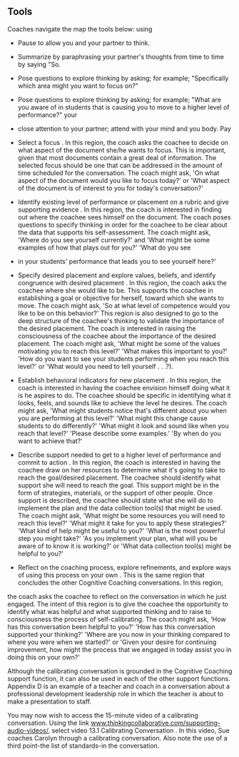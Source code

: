 ## Tools

Coaches navigate the map the tools below: using

- Pause to allow you and your partner to think.
- Summarize by paraphrasing your partner's thoughts from time to time by saying "So.
- Pose questions to explore thinking by asking; for example; "Specifically which area might you want to focus on?"
- Pose questions to explore thinking by asking; for example; "What are you aware of in students that is causing you to move to a higher level of performance?" your
- close attention to your partner; attend with your mind and you body. Pay
- Select a focus . In this region, the coach asks the coachee to decide on what aspect of the document she/he wants to focus. This is important, given that most documents contain a great deal of information. The selected focus should be one that can be addressed in the amount of time scheduled for the conversation. The coach might ask, 'On what aspect of the document would you like to focus today?' or 'What aspect of the document is of interest to you for today's conversation?'
- Identify existing level of performance or placement on a rubric and give supporting evidence . In this region, the coach is interested in finding out where the coachee sees himself on the document. The coach poses questions to specify thinking in order for the coachee to be clear about the data that supports his self-assessment. The coach might ask, 'Where do you see yourself currently?' and 'What might be some examples of how that plays out for you?' 'What do you see

- in your students' performance that leads you to see yourself here?'
- Specify desired placement and explore values, beliefs, and identify congruence with desired placement . In this region, the coach asks the coachee where she would like to be. This supports the coachee in establishing a goal or objective for herself, toward which she wants to move. The coach might ask, 'So at what level of competence would you like to be on this behavior?' This region is also designed to go to the deep structure of the coachee's thinking to validate the importance of the desired placement. The coach is interested in raising the consciousness of the coachee about the importance of the desired placement. The coach might ask, 'What might be some of the values motivating you to reach this level?' 'What makes this important to you?' 'How do you want to see your students performing when you reach this level?' or 'What would you need to tell yourself . . .?).
- Establish behavioral indicators for new placement . In this region, the coach is interested in having the coachee envision himself doing what it is he aspires to do. The coachee should be specific in identifying what it looks, feels, and sounds like to achieve the level he desires. The coach might ask, 'What might students notice that's different about you when you are performing at this level?' 'What might this change cause students to do differently?' 'What might it look and sound like when you reach that level?' 'Please describe some examples.' 'By when do you want to achieve that?'
- Describe support needed to get to a higher level of performance and commit to action . In this region, the coach is interested in having the coachee draw on her resources to determine what it's going to take to reach the goal/desired placement. The coachee should identify what support she will need to reach the goal. This support might be in the form of strategies, materials, or the support of other people. Once support is described, the coachee should state what she will do to implement the plan and the data collection tool(s) that might be used. The coach might ask, 'What might be some resources you will need to reach this level?' 'What might it take for you to apply these strategies?' 'What kind of help might be useful to you?' 'What is the most powerful step you might take?' 'As you implement your plan, what will you be aware of to know it is working?' or 'What data collection tool(s) might be helpful to you?'
- Reflect on the coaching process, explore refinements, and explore ways of using this process on your own . This is the same region that concludes the other Cognitive Coaching conversations. In this region,

the coach asks the coachee to reflect on the conversation in which he just engaged. The intent of this region is to give the coachee the opportunity to identify what was helpful and what supported thinking and to raise to consciousness the process of self-calibrating. The coach might ask, 'How has this conversation been helpful to you?' 'How has this conversation supported your thinking?' 'Where are you now in your thinking compared to where you were when we started?' or 'Given your desire for continuing improvement, how might the process that we engaged in today assist you in doing this on your own?'

Although the calibrating conversation is grounded in the Cognitive Coaching support function, it can also be used in each of the other support functions. Appendix D is an example of a teacher and coach in a conversation about a professional development leadership role in which the teacher is about to make a presentation to staff.

You may now wish to access the 15-minute video of a calibrating conversation. Using the link www.thinkingcollaborative.com/supporting-audio-videos/, select video 13.1 Calibrating Conversation . In this video, Sue coaches Carolyn through a calibrating conversation. Also note the use of a third point-the list of standards-in the conversation.